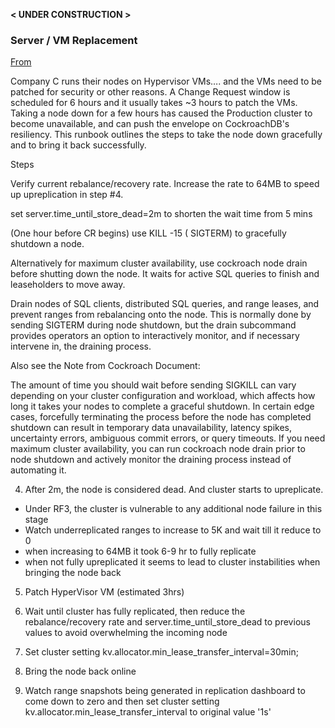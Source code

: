 
 **< UNDER CONSTRUCTION >**

### Server / VM Replacement

[From](https://cockroachlabs.atlassian.net/wiki/spaces/CS/pages/2156822576/Runbook+to+patch+Hypervisor+hosts)

Company C runs their nodes on Hypervisor VMs…. and the VMs need to be patched for security or other reasons. A Change Request window is scheduled for 6 hours and it usually takes ~3 hours to patch the VMs. Taking a node down for a few hours has caused the Production cluster to become unavailable, and can push the envelope on CockroachDB&#39;s resiliency. This runbook outlines the steps to take the node down gracefully and to bring it back successfully.

Steps

Verify current rebalance/recovery rate. Increase the rate to 64MB to speed up upreplication in step #4.

set server.time\_until\_store\_dead=2m to shorten the wait time from 5 mins

(One hour before CR begins) use KILL -15 ( SIGTERM) to gracefully shutdown a node.

Alternatively for maximum cluster availability, use cockroach node drain before shutting down the node. It waits for active SQL queries to finish and leaseholders to move away.

Drain nodes of SQL clients, distributed SQL queries, and range leases, and prevent ranges from rebalancing onto the node. This is normally done by sending SIGTERM during node shutdown, but the drain subcommand provides operators an option to interactively monitor, and if necessary intervene in, the draining process.

Also see the Note from Cockroach Document:

The amount of time you should wait before sending SIGKILL can vary depending on your cluster configuration and workload, which affects how long it takes your nodes to complete a graceful shutdown. In certain edge cases, forcefully terminating the process before the node has completed shutdown can result in temporary data unavailability, latency spikes, uncertainty errors, ambiguous commit errors, or query timeouts. If you need maximum cluster availability, you can run cockroach node drain prior to node shutdown and actively monitor the draining process instead of automating it.

4. After 2m, the node is considered dead. And cluster starts to upreplicate.

- Under RF3, the cluster is vulnerable to any additional node failure in this stage
- Watch underreplicated ranges to increase to 5K and wait till it reduce to 0
- when increasing to 64MB it took 6-9 hr to fully replicate
- when not fully upreplicated it seems to lead to cluster instabilities when bringing the node back

5. Patch HyperVisor VM (estimated 3hrs)

6. Wait until cluster has fully replicated, then reduce the rebalance/recovery rate and server.time\_until\_store\_dead to previous values to avoid overwhelming the incoming node

7. Set cluster setting kv.allocator.min\_lease\_transfer\_interval=30min;

8. Bring the node back online

9. Watch range snapshots being generated in replication dashboard to come down to zero and then set cluster setting kv.allocator.min\_lease\_transfer\_interval to original value &#39;1s&#39;
